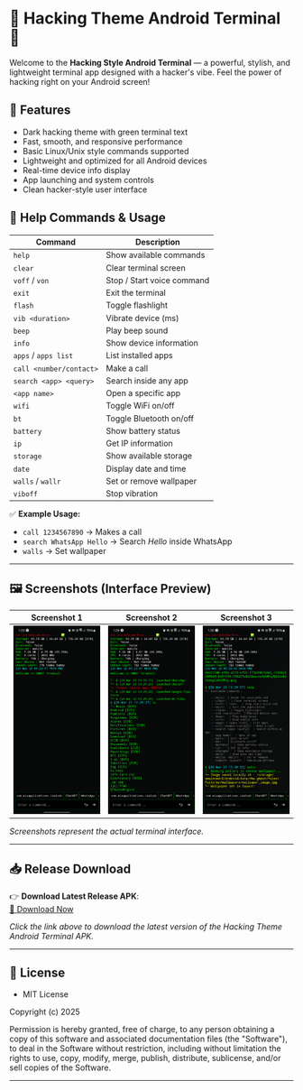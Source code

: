 # 🖤 Hacking Theme Android Terminal 🖤

Welcome to the **Hacking Style Android Terminal** — a powerful, stylish, and lightweight terminal app designed with a hacker's vibe. Feel the power of hacking right on your Android screen!

## 🚀 Features
- Dark hacking theme with green terminal text
- Fast, smooth, and responsive performance
- Basic Linux/Unix style commands supported
- Lightweight and optimized for all Android devices
- Real-time device info display
- App launching and system controls
- Clean hacker-style user interface

## 📖 Help Commands & Usage

| Command                  | Description                          |
|--------------------------|--------------------------------------|
| `help`                   | Show available commands              |
| `clear`                  | Clear terminal screen                |
| `voff` / `von`           | Stop / Start voice command           |
| `exit`                   | Exit the terminal                    |
| `flash`                  | Toggle flashlight                    |
| `vib <duration>`         | Vibrate device (ms)                  |
| `beep`                   | Play beep sound                      |
| `info`                   | Show device information              |
| `apps` / `apps list`     | List installed apps                  |
| `call <number/contact>`  | Make a call                          |
| `search <app> <query>`   | Search inside any app                |
| `<app name>`             | Open a specific app                  |
| `wifi`                   | Toggle WiFi on/off                   |
| `bt`                     | Toggle Bluetooth on/off             |
| `battery`                | Show battery status                  |
| `ip`                     | Get IP information                   |
| `storage`                | Show available storage               |
| `date`                   | Display date and time                |
| `walls` / `wallr`        | Set or remove wallpaper              |
| `viboff`                 | Stop vibration                       |

✅ **Example Usage:**  
- `call 1234567890` → Makes a call  
- `search WhatsApp Hello` → Search *Hello* inside WhatsApp  
- `walls` → Set wallpaper


---

## 🖼️ Screenshots (Interface Preview)

| Screenshot 1                           | Screenshot 2                           | Screenshot 3                           |
|----------------------------------------|----------------------------------------|----------------------------------------|
| ![Screenshot 1](Screenshot/photo1.png) | ![Screenshot 2](Screenshot/photo2.png) | ![Screenshot 3](Screenshot/photo3.png) |

*Screenshots represent the actual terminal interface.*


---

## 📥 Release Download
👉 **Download Latest Release APK**:  
[🔗 Download Now](https://your-download-link.com/terminal.apk)  

*Click the link above to download the latest version of the Hacking Theme Android Terminal APK.*

---


## 📜 License
 - MIT License

Copyright (c) 2025

Permission is hereby granted, free of charge, to any person obtaining a copy of this software and associated documentation files (the "Software"), to deal in the Software without restriction, including without limitation the rights to use, copy, modify, merge, publish, distribute, sublicense, and/or sell copies of the Software.

---

